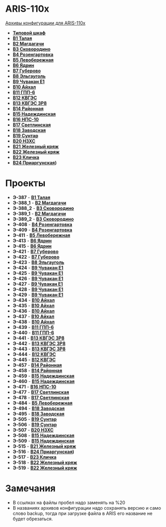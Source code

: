 ARIS-110x
=========

[Архивы конфигурации для ARIS-110x](https://confluence.prosyst.ru/pages/viewpage.action?pageId=71600433)

- **[Типовой шкаф](Типовой%20шкаф/README.md)**
- **[B1 Талая](B1%20Талая/README.md)**
- **[B2 Магдагачи](B2%20Магдагачи/README.md)**
- **[B3 Сковородино](B3%20Сковородино/README.md)**
- **[B4 Розенгартовка](B4%20Розенгартовка/README.md)**
- **[B5 Левобережная](B5%20Левобережная/README.md)**
- **[B6 Ядрин](B6%20Ядрин/README.md)**
- **[B7 Губерово](B7%Губерово/README.md)**
- **[B8 Эльгауголь](B8%20Эльгауголь/README.md)**
- **[B9 Чувакан E1](B9%20Чувакан%20E1/README.md)**
- **[B10 Айхал](B10%20Айхал/README.md)**
- **[B11 ГПП-6](B11%20ГПП-6/README.md)**
- **[B12 КВГЭС](B12%20КВГЭС/README.md)**
- **[B13 КВГЭС 3Р8](B13%20КВГЭС%203Р8/README.md)**
- **[B14 Районная](B14%20Районная/README.md)**
- **[B15 Надеждинская](B15%20Надеждинская/README.md)**
- **[B16 НПС-10](B16%20НПС-10/README.md)**
- **[B17 Светлинская](B17%20Светлинская/README.md)**
- **[B18 Заводская](B18%20Заводская/README.md)**
- **[B19 Сунтар](B19%20Сунтар/README.md)**
- **[B20 НЗХС](B20%20НЗХС/README.md)**
- **[B21 Железный кряж](B21%20Железный%20кряж/README.md)**
- **[B22 Железный кряж](B22%20Железный%20кряж/README.md)**
- **[B23 Кличка](B23%20Кличка/README.md)**
- **[B24 Приаргунская](B24%20Приаргунская/README.md))**


# Проекты

- **Э-387**      - **[B1 Талая](B1%20Талая/README.md)**
- **Э-388_1**    - **[B2 Магдагачи](B2%20Магдагачи/README.md)**
- **Э-388_2**    - **[B3 Сковородино](B3%20Сковородино/README.md)**
- **Э-389_1**    - **[B2 Магдагачи](B2%20Магдагачи/README.md)**
- **Э-389_2**    - **[B3 Сковородино](B3%20Сковородино/README.md)**
- **Э-408**      - **[B4 Розенгартовка](B4%20Розенгартовка/README.md)**
- **Э-409**      - **[B4 Розенгартовка](B4%20Розенгартовка/README.md)**
- **Э-411**      - **[B5 Левобережная](B5%20Левобережная/README.md)**
- **Э-413**      - **[B6 Ядрин](B6%20Ядрин/README.md)**
- **Э-415**      - **[B6 Ядрин](B6%20Ядрин/README.md)**
- **Э-421**      - **[B7 Губерово](B7%Губерово/README.md)**
- **Э-422**      - **[B7 Губерово](B7%Губерово/README.md)**
- **Э-423**      - **[B8 Эльгауголь](B8%Эльгауголь/README.md)**
- **Э-424**      - **[B9 Чувакан E1](B9%20Чувакан%20E1/README.md)**
- **Э-425**      - **[B9 Чувакан E1](B9%20Чувакан%20E1/README.md)**
- **Э-426**      - **[B9 Чувакан E1](B9%20Чувакан%20E1/README.md)**
- **Э-427**      - **[B9 Чувакан E1](B9%20Чувакан%20E1/README.md)**
- **Э-428**      - **[B9 Чувакан E1](B9%20Чувакан%20E1/README.md)**
- **Э-429**      - **[B9 Чувакан E1](B9%20Чувакан%20E1/README.md)**
- **Э-434**      - **[B10 Айхал](B10%20Айхал/README.md)**
- **Э-435**      - **[B10 Айхал](B10%20Айхал/README.md)**
- **Э-436**      - **[B10 Айхал](B10%20Айхал/README.md)**
- **Э-437**      - **[B10 Айхал](B10%20Айхал/README.md)**
- **Э-438**      - **[B10 Айхал](B10%20Айхал/README.md)**
- **Э-439**      - **[B11 ГПП-6](B11%20ГПП-6/README.md)**
- **Э-440**      - **[B11 ГПП-6](B11%20ГПП-6/README.md)**
- **Э-441**      - **[B13 КВГЭС 3Р8](B13%20КВГЭС%203Р8/README.md)**
- **Э-442**      - **[B13 КВГЭС 3Р8](B13%20КВГЭС%203Р8/README.md)**
- **Э-443**      - **[B13 КВГЭС 3Р8](B13%20КВГЭС%203Р8/README.md)**
- **Э-444**      - **[B12 КВГЭС](B12%20КВГЭС/README.md)**
- **Э-445**      - **[B12 КВГЭС](B12%20КВГЭС/README.md)**
- **Э-457**      - **[B14 Районная](B14%20Районная/README.md)**
- **Э-458**      - **[B14 Районная](B14%20Районная/README.md)**
- **Э-459**      - **[B15 Надеждинская](B15%20Надеждинская/README.md)**
- **Э-460**      - **[B15 Надеждинская](B15%20Надеждинская/README.md)**
- **Э-471**      - **[B16 НПС-10](B16%20НПС-10/README.md)**
- **Э-477**      - **[B17 Светлинская](B17%20Светлинская/README.md)**
- **Э-478**      - **[B17 Светлинская](B17%20Светлинская/README.md)**
- **Э-484**      - **[B5 Левобережная](B5%20Левобережная/README.md)**
- **Э-494**      - **[B18 Заводская](B18%20Заводская/README.md)**
- **Э-495**      - **[B18 Заводская](B18%20Заводская/README.md)**
- **Э-505**      - **[B19 Сунтар](B19%20Сунтар/README.md)**
- **Э-506**      - **[B19 Сунтар](B19%20Сунтар/README.md)**
- **Э-507**      - **[B20 НЗХС](B20%20НЗХС/README.md)**
- **Э-508**      - **[B15 Надеждинская](B15%20Надеждинская/README.md)**
- **Э-509**      - **[B15 Надеждинская](B15%20Надеждинская/README.md)**
- **Э-515**      - **[B21 Железный кряж](B21%20Железный%20кряж/README.md)**
- **Э-516**      - **[B24 Приаргунская](B24%20Приаргунская/README.md))**
- **Э-517**      - **[B23 Кличка](B23%20Кличка/README.md)**
- **Э-518**      - **[B22 Железный кряж](B22%20Железный%20кряж/README.md)**
- **Э-519**      - **[B22 Железный кряж](B22%20Железный%20кряж/README.md)**


# Замечания

- В ссылках на файлы пробел надо заменять на %20
- В названиях архивов конфигурации надо сохранять версию и само слово backup, тогда при загрузке файла в ARIS его название не будет обрезаться.


